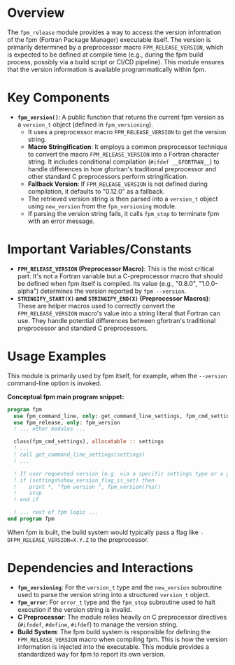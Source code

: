 # Overview
The `fpm_release` module provides a way to access the version information of the fpm (Fortran Package Manager) executable itself. The version is primarily determined by a preprocessor macro `FPM_RELEASE_VERSION`, which is expected to be defined at compile time (e.g., during the fpm build process, possibly via a build script or CI/CD pipeline). This module ensures that the version information is available programmatically within fpm.

# Key Components
- **`fpm_version()`**: A public function that returns the current fpm version as a `version_t` object (defined in `fpm_versioning`).
  - It uses a preprocessor macro `FPM_RELEASE_VERSION` to get the version string.
  - **Macro Stringification**: It employs a common preprocessor technique to convert the macro `FPM_RELEASE_VERSION` into a Fortran character string. It includes conditional compilation (`#ifdef __GFORTRAN__`) to handle differences in how gfortran's traditional preprocessor and other standard C preprocessors perform stringification.
  - **Fallback Version**: If `FPM_RELEASE_VERSION` is not defined during compilation, it defaults to "0.12.0" as a fallback.
  - The retrieved version string is then parsed into a `version_t` object using `new_version` from the `fpm_versioning` module.
  - If parsing the version string fails, it calls `fpm_stop` to terminate fpm with an error message.

# Important Variables/Constants
- **`FPM_RELEASE_VERSION` (Preprocessor Macro)**: This is the most critical part. It's not a Fortran variable but a C-preprocessor macro that should be defined when fpm itself is compiled. Its value (e.g., "0.8.0", "1.0.0-alpha") determines the version reported by `fpm --version`.
- **`STRINGIFY_START(X)` and `STRINGIFY_END(X)` (Preprocessor Macros)**: These are helper macros used to correctly convert the `FPM_RELEASE_VERSION` macro's value into a string literal that Fortran can use. They handle potential differences between gfortran's traditional preprocessor and standard C preprocessors.

# Usage Examples
This module is primarily used by fpm itself, for example, when the `--version` command-line option is invoked.

**Conceptual fpm main program snippet:**
```fortran
program fpm
  use fpm_command_line, only: get_command_line_settings, fpm_cmd_settings
  use fpm_release, only: fpm_version
  ! ... other modules ...

  class(fpm_cmd_settings), allocatable :: settings
  ! ...
  ! call get_command_line_settings(settings)
  ! ...

  ! If user requested version (e.g. via a specific settings type or a global flag):
  ! if (settings%show_version_flag_is_set) then
  !    print *, "fpm version ", fpm_version()%s()
  !    stop
  ! end if

  ! ... rest of fpm logic ...
end program fpm
```
When fpm is built, the build system would typically pass a flag like `-DFPM_RELEASE_VERSION=X.Y.Z` to the preprocessor.

# Dependencies and Interactions
- **`fpm_versioning`**: For the `version_t` type and the `new_version` subroutine used to parse the version string into a structured `version_t` object.
- **`fpm_error`**: For `error_t` type and the `fpm_stop` subroutine used to halt execution if the version string is invalid.
- **C Preprocessor**: The module relies heavily on C preprocessor directives (`#ifndef`, `#define`, `#ifdef`) to manage the version string.
- **Build System**: The fpm build system is responsible for defining the `FPM_RELEASE_VERSION` macro when compiling fpm. This is how the version information is injected into the executable.
This module provides a standardized way for fpm to report its own version.
